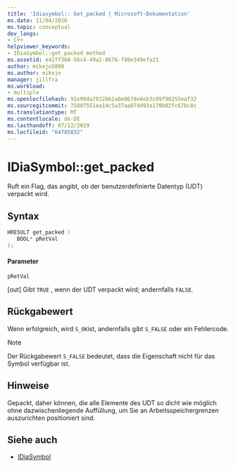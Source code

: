 ```yaml
---
title: 'Idiasymbol:: Get_packed | Microsoft-Dokumentation'
ms.date: 11/04/2016
ms.topic: conceptual
dev_langs:
- C++
helpviewer_keywords:
- IDiaSymbol::get_packed method
ms.assetid: e42ff368-56c4-49a2-8676-f80e349efa21
author: mikejo5000
ms.author: mikejo
manager: jillfra
ms.workload:
- multiple
ms.openlocfilehash: 91e99da7832bb2a0e067de6eb3c09f90255eaf32
ms.sourcegitcommit: 75807551ea14c5a37aa07dd93a170b02fc67bc8c
ms.translationtype: MT
ms.contentlocale: de-DE
ms.lasthandoff: 07/12/2019
ms.locfileid: "64785832"
---
```

# <a name="idiasymbolgetpacked"></a>IDiaSymbol::get_packed
Ruft ein Flag, das angibt, ob der benutzerdefinierte Datentyp (UDT) verpackt wird.

## <a name="syntax"></a>Syntax

```C++
HRESULT get_packed ( 
   BOOL* pRetVal
);
```

#### <a name="parameters"></a>Parameter
 `pRetVal`

[out] Gibt `TRUE` , wenn der UDT verpackt wird; andernfalls `FALSE`.

## <a name="return-value"></a>Rückgabewert
 Wenn erfolgreich, wird `S_OK`ist, andernfalls gibt `S_FALSE` oder ein Fehlercode.

> [!NOTE]
> Der Rückgabewert `S_FALSE` bedeutet, dass die Eigenschaft nicht für das Symbol verfügbar ist.

## <a name="remarks"></a>Hinweise
 Gepackt, daher können, die alle Elemente des UDT so dicht wie möglich ohne dazwischenliegende Auffüllung, um Sie an Arbeitsspeichergrenzen auszurichten positioniert sind.

## <a name="see-also"></a>Siehe auch
- [IDiaSymbol](../../debugger/debug-interface-access/idiasymbol.md)